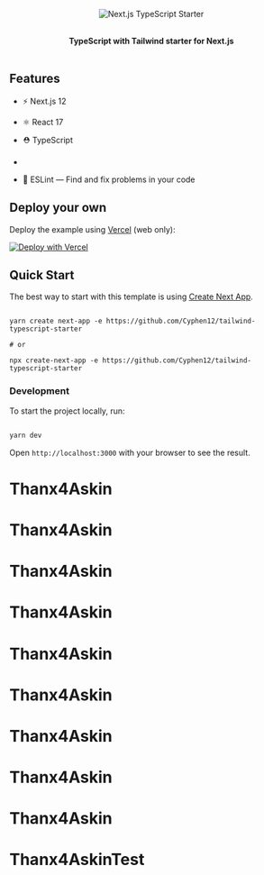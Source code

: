 
<p  align="center">

<img  src="https://res.cloudinary.com/ddcg0rzlo/image/upload/v1640340715/nextjs-tailwind-typescript-banner_vslgq4.png"  alt="Next.js TypeScript Starter">

</p>

  

<br />

  

<div  align="center"><strong>TypeScript with Tailwind starter for Next.js</strong></div>

  

<br />

  

## Features

  

- ⚡️ Next.js 12

- ⚛️ React 17

- ⛑ TypeScript
- <img src="https://res.cloudinary.com/ddcg0rzlo/image/upload/v1640341222/tailwindcss_nzwqt7.svg" width="" height="16" />
- 📏 ESLint — Find and fix problems in your code
  


## Deploy your own

Deploy the example using [Vercel](https://vercel.com?utm_source=github&utm_medium=readme&utm_campaign=next-example) (web only):

[![Deploy with Vercel](https://vercel.com/button)](https://vercel.com/new/git/external?repository-url=https://github.com/Cyphen12/tailwind-typescript-starter&project-name=tailwind-typescript-starte&repository-name=tailwind-typescript-starte)

## Quick Start

  

The best way to start with this template is using [Create Next App](https://nextjs.org/docs/api-reference/create-next-app).

  

```

yarn create next-app -e https://github.com/Cyphen12/tailwind-typescript-starter

# or

npx create-next-app -e https://github.com/Cyphen12/tailwind-typescript-starter

```

  

### Development

  

To start the project locally, run:

  

```bash

yarn dev

```

  

Open `http://localhost:3000` with your browser to see the result.

 

  
# Thanx4Askin
# Thanx4Askin
# Thanx4Askin
# Thanx4Askin
# Thanx4Askin
# Thanx4Askin
# Thanx4Askin
# Thanx4Askin
# Thanx4Askin
# Thanx4AskinTest
